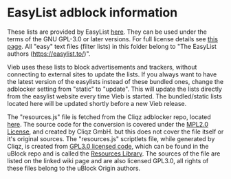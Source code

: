 EasyList adblock information
============================

These lists are provided by EasyList [here](https://easylist.to).
They can be used under the terms of the GNU GPL-3.0 or later versions.
For full license details see [this page](https://easylist.to/pages/licence.html).
All "easy" text files (filter lists) in this folder belong to "The EasyList authors (https://easylist.to/)".

Vieb uses these lists to block advertisements and trackers,
without connecting to external sites to update the lists.
If you always want to have the latest version of the easylists instead of these bundled ones,
change the adblocker setting from "static" to "update".
This will update the lists directly from the easylist website every time Vieb is started.
The bundled/static lists located here will be updated shortly before a new Vieb release.

The "resources.js" file is fetched from the Cliqz adblocker repo, located [here](https://github.com/ghostery/adblocker).
The source code for the conversion is covered under the [MPL2.0 License](https://github.com/ghostery/adblocker/blob/master/LICENSE),
and created by Cliqz GmbH. but this does not cover the file itself or it's original sources.
The "resources.js" scriptlets file, while generated by Cliqz, is created from [GPL3.0 licensed code](https://github.com/gorhill/uBlock/blob/master/LICENSE.txt),
which can be found in the uBlock repo and is called the [Resources Library](https://github.com/gorhill/uBlock/wiki/Resources-Library).
The sources of the file are listed on the linked wiki page and are also licensed GPL3.0,
all rights of these files belong to the uBlock Origin authors.
